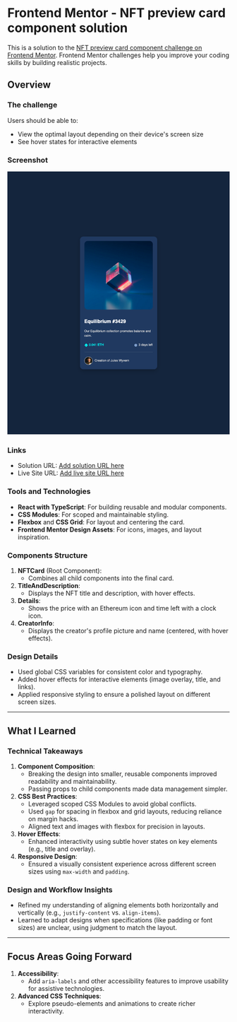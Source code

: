 # Frontend Mentor - NFT preview card component solution

This is a solution to the [NFT preview card component challenge on Frontend Mentor](https://www.frontendmentor.io/challenges/nft-preview-card-component-SbdUL_w0U). Frontend Mentor challenges help you improve your coding skills by building realistic projects.

## Overview

### The challenge

Users should be able to:

- View the optimal layout depending on their device's screen size
- See hover states for interactive elements

### Screenshot

![](./screenshot.png)

### Links

- Solution URL: [Add solution URL here](https://your-solution-url.com)
- Live Site URL: [Add live site URL here](https://your-live-site-url.com)

### Tools and Technologies

- **React with TypeScript**: For building reusable and modular components.
- **CSS Modules**: For scoped and maintainable styling.
- **Flexbox** and **CSS Grid**: For layout and centering the card.
- **Frontend Mentor Design Assets**: For icons, images, and layout inspiration.

### Components Structure

1. **NFTCard** (Root Component):
   - Combines all child components into the final card.
2. **TitleAndDescription**:
   - Displays the NFT title and description, with hover effects.
3. **Details**:
   - Shows the price with an Ethereum icon and time left with a clock icon.
4. **CreatorInfo**:
   - Displays the creator's profile picture and name (centered, with hover effects).

### Design Details

- Used global CSS variables for consistent color and typography.
- Added hover effects for interactive elements (image overlay, title, and links).
- Applied responsive styling to ensure a polished layout on different screen sizes.

---

## What I Learned

### Technical Takeaways

1. **Component Composition**:
   - Breaking the design into smaller, reusable components improved readability and maintainability.
   - Passing props to child components made data management simpler.
2. **CSS Best Practices**:
   - Leveraged scoped CSS Modules to avoid global conflicts.
   - Used `gap` for spacing in flexbox and grid layouts, reducing reliance on margin hacks.
   - Aligned text and images with flexbox for precision in layouts.
3. **Hover Effects**:
   - Enhanced interactivity using subtle hover states on key elements (e.g., title and overlay).
4. **Responsive Design**:
   - Ensured a visually consistent experience across different screen sizes using `max-width` and `padding`.

### Design and Workflow Insights

- Refined my understanding of aligning elements both horizontally and vertically (e.g., `justify-content` vs. `align-items`).
- Learned to adapt designs when specifications (like padding or font sizes) are unclear, using judgment to match the layout.

---

## Focus Areas Going Forward

1. **Accessibility**:
   - Add `aria-labels` and other accessibility features to improve usability for assistive technologies.
2. **Advanced CSS Techniques**:
   - Explore pseudo-elements and animations to create richer interactivity.
